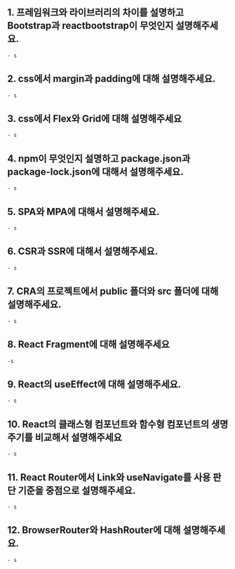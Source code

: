 ## 1. 프레임워크와 라이브러리의 차이를 설명하고 Bootstrap과 reactbootstrap이 무엇인지 설명해주세요.

    - s

## 2. css에서 margin과 padding에 대해 설명해주세요.

    - s

## 3. css에서 Flex와 Grid에 대해 설명해주세요

    - s

## 4. npm이 무엇인지 설명하고 package.json과 package-lock.json에 대해서 설명해주세요.

    - s

## 5. SPA와 MPA에 대해서 설명해주세요.

    - s

## 6. CSR과 SSR에 대해서 설명해주세요.

    - s

## 7. CRA의 프로젝트에서 public 폴더와 src 폴더에 대해 설명해주세요.

    - s

## 8. React Fragment에 대해 설명해주세요

    -s

## 9. React의 useEffect에 대해 설명해주세요.

    - s

## 10. React의 클래스형 컴포넌트와 함수형 컴포넌트의 생명주기를 비교해서 설명해주세요

    - s

## 11. React Router에서 Link와 useNavigate를 사용 판단 기준을 중점으로 설명해주세요.

    - s

## 12. BrowserRouter와 HashRouter에 대해 설명해주세요.

    - s
